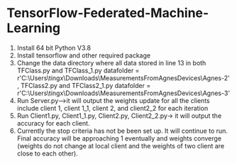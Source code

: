 # TensorFlow-Federated-Machine-Learning
1. Install 64 bit Python V3.8
2. Install tensorflow and other required package
3. Change the data directory where all data stored in line 13 in both TFClass.py and TFClass_1.py datafolder = r'C:\Users\tingx\Downloads\MeasurementsFromAgnesDevices\Agnes-2' , TFClass2.py and TFClass2_1.py datafolder = r'C:\Users\tingx\Downloads\MeasurementsFromAgnesDevices\Agnes-3'
4. Run Server.py-->it will output the weights update for all the clients include client 1, client 1_1, client 2, and client2_2 for each iteration
5. Run Client1.py, Client1_1.py, Client2.py, Client2_2.py-> it will output the accuracy for each client.
6. Currently the stop criteria has not be been set up. It will continue to run. Final accuracy will be approaching 1 eventually and weights converge (weights do not change at local client and the weights of two client are close to each other).
